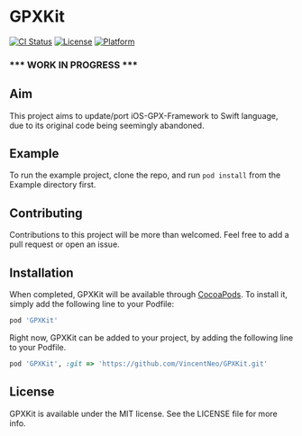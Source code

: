 # GPXKit

[![CI Status](https://travis-ci.com/vincentneo/GPXKit.svg?branch=master)](https://travis-ci.com/vincentneo/GPXKit)
[![License](http://img.shields.io/:license-mit-blue.svg)](http://doge.mit-license.org)
[![Platform](https://img.shields.io/badge/platform-iOS-orange.svg)](https://www.apple.com/ios/)
<!---
[![Platform](https://img.shields.io/cocoapods/p/GPXKit.svg?style=flat)](https://cocoapods.org/pods/GPXKit)
[![Version](https://img.shields.io/cocoapods/v/GPXKit.svg?style=flat)](https://cocoapods.org/pods/GPXKit)
-->

### *** WORK IN PROGRESS ***

## Aim
This project aims to update/port iOS-GPX-Framework to Swift language, due to its original code being seemingly abandoned.

## Example

To run the example project, clone the repo, and run `pod install` from the Example directory first.

## Contributing
Contributions to this project will be more than welcomed. Feel free to add a pull request or open an issue.

## Installation

When completed, GPXKit will be available through [CocoaPods](https://cocoapods.org). To install
it, simply add the following line to your Podfile:

```ruby
pod 'GPXKit'
```

Right now, GPXKit can be added to your project, by adding the following line to your Podfile.
```ruby
pod 'GPXKit', :git => 'https://github.com/VincentNeo/GPXKit.git'
```

## License

GPXKit is available under the MIT license. See the LICENSE file for more info.
